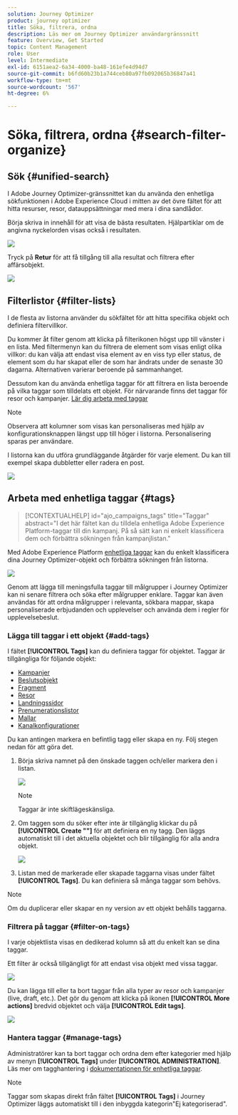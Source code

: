 ```yaml
---
solution: Journey Optimizer
product: journey optimizer
title: Söka, filtrera, ordna
description: Läs mer om Journey Optimizer användargränssnitt
feature: Overview, Get Started
topic: Content Management
role: User
level: Intermediate
exl-id: 6151aea2-6a34-4000-ba48-161efe4d94d7
source-git-commit: b6fd60b23b1a744ceb80a97fb092065b36847a41
workflow-type: tm+mt
source-wordcount: '567'
ht-degree: 6%

---
```


# Söka, filtrera, ordna {#search-filter-organize}

## Sök {#unified-search}

I Adobe Journey Optimizer-gränssnittet kan du använda den enhetliga sökfunktionen i Adobe Experience Cloud i mitten av det övre fältet för att hitta resurser, resor, datauppsättningar med mera i dina sandlådor.

Börja skriva in innehåll för att visa de bästa resultaten. Hjälpartiklar om de angivna nyckelorden visas också i resultaten.

![](assets/unified-search.png)

Tryck på **Retur** för att få tillgång till alla resultat och filtrera efter affärsobjekt.

![](assets/search-and-filter.png)

## Filterlistor {#filter-lists}

I de flesta av listorna använder du sökfältet för att hitta specifika objekt och definiera filtervillkor.

Du kommer åt filter genom att klicka på filterikonen högst upp till vänster i en lista. Med filtermenyn kan du filtrera de element som visas enligt olika villkor: du kan välja att endast visa element av en viss typ eller status, de element som du har skapat eller de som har ändrats under de senaste 30 dagarna. Alternativen varierar beroende på sammanhanget.

Dessutom kan du använda enhetliga taggar för att filtrera en lista beroende på vilka taggar som tilldelats ett objekt. För närvarande finns det taggar för resor och kampanjer. [Lär dig arbeta med taggar](#tags)

>[!NOTE]
>
>Observera att kolumner som visas kan personaliseras med hjälp av konfigurationsknappen längst upp till höger i listorna. Personalisering sparas per användare.

I listorna kan du utföra grundläggande åtgärder för varje element. Du kan till exempel skapa dubbletter eller radera en post.

![](assets/journey4.png)

## Arbeta med enhetliga taggar {#tags}

>[!CONTEXTUALHELP]
>id="ajo_campaigns_tags"
>title="Taggar"
>abstract="I det här fältet kan du tilldela enhetliga Adobe Experience Platform-taggar till din kampanj. På så sätt kan ni enkelt klassificera dem och förbättra sökningen från kampanjlistan."

Med Adobe Experience Platform [enhetliga taggar](https://experienceleague.adobe.com/docs/experience-platform/administrative-tags/overview.html?lang=sv-SE) kan du enkelt klassificera dina Journey Optimizer-objekt och förbättra sökningen från listorna.

![](../rn/assets/do-not-localize/campaigns-tag.gif)

Genom att lägga till meningsfulla taggar till målgrupper i Journey Optimizer kan ni senare filtrera och söka efter målgrupper enklare. Taggar kan även användas för att ordna målgrupper i relevanta, sökbara mappar, skapa personaliserade erbjudanden och upplevelser och använda dem i regler för upplevelsebeslut.

### Lägga till taggar i ett objekt {#add-tags}

I fältet **[!UICONTROL Tags]** kan du definiera taggar för objektet. Taggar är tillgängliga för följande objekt:

* [Kampanjer](../campaigns/create-campaign.md#create)
* [Beslutsobjekt](../experience-decisioning/items.md)
* [Fragment](../content-management/fragments.md)
* [Resor](../building-journeys/journey-properties.md)
* [Landningssidor](../landing-pages/create-lp.md)
* [Prenumerationslistor](../landing-pages/subscription-list.md)
* [Mallar](../content-management/content-templates.md)
* [Kanalkonfigurationer](../configuration/channel-surfaces.md#channel-config-tags)

Du kan antingen markera en befintlig tagg eller skapa en ny. Följ stegen nedan för att göra det.

1. Börja skriva namnet på den önskade taggen och/eller markera den i listan.

   ![](assets/tags1.png)

   >[!NOTE]
   >
   > Taggar är inte skiftlägeskänsliga.

1. Om taggen som du söker efter inte är tillgänglig klickar du på **[!UICONTROL Create ""]** för att definiera en ny tagg. Den läggs automatiskt till i det aktuella objektet och blir tillgänglig för alla andra objekt.

   ![](assets/tags4.png)

1. Listan med de markerade eller skapade taggarna visas under fältet **[!UICONTROL Tags]**. Du kan definiera så många taggar som behövs.

>[!NOTE]
> 
> Om du duplicerar eller skapar en ny version av ett objekt behålls taggarna.

### Filtrera på taggar {#filter-on-tags}

I varje objektlista visas en dedikerad kolumn så att du enkelt kan se dina taggar.

Ett filter är också tillgängligt för att endast visa objekt med vissa taggar.

![](assets/tags2.png)

Du kan lägga till eller ta bort taggar från alla typer av resor och kampanjer (live, draft, etc.). Det gör du genom att klicka på ikonen **[!UICONTROL More actions]** bredvid objektet och välja **[!UICONTROL Edit tags]**.

![](assets/tags3.png)

### Hantera taggar {#manage-tags}

Administratörer kan ta bort taggar och ordna dem efter kategorier med hjälp av menyn **[!UICONTROL Tags]** under **[!UICONTROL ADMINISTRATION]**. Läs mer om tagghantering i [dokumentationen för enhetliga taggar](https://experienceleague.adobe.com/docs/experience-platform/administrative-tags/ui/managing-tags.html?lang=sv-SE).

>[!NOTE]
>
> Taggar som skapas direkt från fältet **[!UICONTROL Tags]** i Journey Optimizer läggs automatiskt till i den inbyggda kategorin&quot;Ej kategoriserad&quot;.
